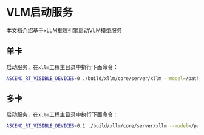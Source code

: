# VLM启动服务
本文档介绍基于xLLM推理引擎启动VLM模型服务

## 单卡
启动服务，在`xllm`工程主目录中执行下面命令：
```bash
ASCEND_RT_VISIBLE_DEVICES=0 ./build/xllm/core/server/xllm --model=/path/to/Qwen2.5-VL-7B-Instruct  --port=12345  --max_memory_utilization 0.90 --backend vlm --devices auto 
```

## 多卡
启动服务，在`xllm`工程主目录中执行下面命令：
```bash
ASCEND_RT_VISIBLE_DEVICES=0,1 ./build/xllm/core/server/xllm --model=/path/to/Qwen2.5-VL-7B-Instruct  --port=12345  --max_memory_utilization 0.90 --backend vlm --devices auto
```